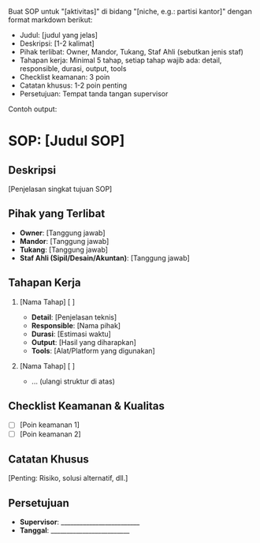 Buat SOP untuk "[aktivitas]" di bidang "[niche, e.g.: partisi kantor]" dengan format markdown berikut:
- Judul: [judul yang jelas]
- Deskripsi: [1-2 kalimat]
- Pihak terlibat: Owner, Mandor, Tukang, Staf Ahli (sebutkan jenis staf)
- Tahapan kerja: Minimal 5 tahap, setiap tahap wajib ada: detail, responsible, durasi, output, tools
- Checklist keamanan: 3 poin
- Catatan khusus: 1-2 poin penting
- Persetujuan: Tempat tanda tangan supervisor

Contoh output:
# SOP: [Judul SOP]

## Deskripsi
[Penjelasan singkat tujuan SOP]

## Pihak yang Terlibat
- **Owner**: [Tanggung jawab]
- **Mandor**: [Tanggung jawab]
- **Tukang**: [Tanggung jawab]
- **Staf Ahli (Sipil/Desain/Akuntan)**: [Tanggung jawab]

## Tahapan Kerja
1. [Nama Tahap] [ ]
   - **Detail**: [Penjelasan teknis]
   - **Responsible**: [Nama pihak]
   - **Durasi**: [Estimasi waktu]
   - **Output**: [Hasil yang diharapkan]
   - **Tools**: [Alat/Platform yang digunakan]

2. [Nama Tahap] [ ]
   - ... (ulangi struktur di atas)

## Checklist Keamanan & Kualitas
- [ ] [Poin keamanan 1]
- [ ] [Poin keamanan 2]

## Catatan Khusus
[Penting: Risiko, solusi alternatif, dll.]

## Persetujuan
- **Supervisor**: _________________________
- **Tanggal**: _________________________